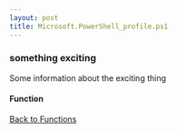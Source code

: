 ```yaml
---
layout: post
title: Microsoft.PowerShell_profile.ps1
---
```


### something exciting

Some information about the exciting thing

#### Function

<script async src="https://gist-it.appspot.com/github.com/BanterBoy/scripts-blog/blob/master/PowerShell/functions/powerShellProfile/Microsoft.PowerShell_profile.ps1"></script>

<a href="/menu/_pages/functions.html">Back to Functions</a>
